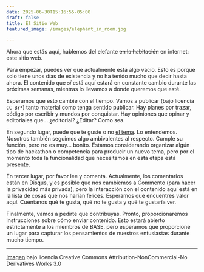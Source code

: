```yaml
---
date: 2025-06-30T15:16:55-05:00
draft: false
title: El Sitio Web
featured_image: /images/elephant_in_room.jpg

---
```



Ahora que estás aquí, hablemos del elefante ~~en la habitación~~ en internet: este sitio web.  

Para empezar, puedes ver que actualmente está algo vacío. Esto es porque solo tiene unos días de existencia y no ha tenido mucho que decir hasta ahora. El contenido que _sí_ está aquí estará en constante cambio durante las próximas semanas, mientras lo llevamos a donde queremos que esté.  

Esperamos que esto cambie con el tiempo. Vamos a publicar (bajo licencia `CC-BY*`) tanto material como tenga sentido publicar. Hay planes por trazar, código por escribir y mundos por conquistar. Hay opiniones que opinar y editoriales que... ¿editorial? ¿Editar? Como sea.

En segundo lugar, puede que te guste o no [el tema](https://github.com/theNewDynamic/gohugo-theme-ananke). Lo entendemos. Nosotros también seguimos algo ambivalentes al respecto. Cumple su función, pero no es muy... bonito. Estamos considerando organizar algún tipo de hackathon o competencia para producir un nuevo tema, pero por el momento toda la funcionalidad que necesitamos en esta etapa está presente.

En tercer lugar, por favor lee y comenta. Actualmente, los comentarios están en Disqus, y es posible que nos cambiemos a Commento (para hacer la privacidad más privada), pero la interacción con el contenido aquí está en la lista de cosas que nos harían felices. Esperamos que encuentres valor aquí. Cuéntanos qué te gusta, qué no te gusta y qué te gustaría ver.

Finalmente, vamos a pedirte que contribuyas. Pronto, proporcionaremos instrucciones sobre cómo enviar contenido. Esto estará abierto estrictamente a los miembros de BASE, pero esperamos que proporcione un lugar para capturar los pensamientos de nuestros entusiastas durante mucho tiempo.


---

[Imagen](https://www.deviantart.com/pepey/art/Elephant-in-the-room-747516645) bajo licencia Creative Commons Attribution-NonCommercial-No Derivatives Works 3.0